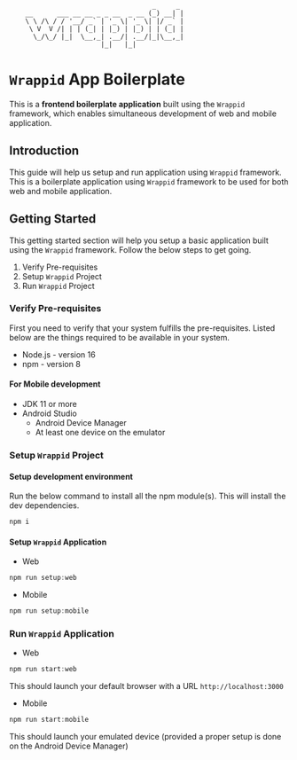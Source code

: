 ```
                                    _     _
    __      ___ __ __ _ _ __  _ __ (_) __| |
    \ \ /\ / / '__/ _` | '_ \| '_ \| |/ _` |
     \ V  V /| | | (_| | |_) | |_) | | (_| |
      \_/\_/ |_|  \__,_| .__/| .__/|_|\__,_|
                       |_|   |_|

```

# `Wrappid` App Boilerplate

This is a **frontend boilerplate application** built using the `Wrappid` framework, which enables simultaneous development of web and mobile application.

## Introduction

This guide will help us setup and run application using `Wrappid` framework. This is a boilerplate application using `Wrappid` framework to be used for both web and mobile application.

## Getting Started

This getting started section will help you setup a basic application built using the `Wrappid` framework. Follow the below steps to get going.

1. Verify Pre-requisites
2. Setup `Wrappid` Project
3. Run `Wrappid` Project

### Verify Pre-requisites

First you need to verify that your system fulfills the pre-requisites. Listed below are the things required to be available in your system.

- Node.js - version 16
- npm - version 8

#### For Mobile development
- JDK 11 or more
- Android Studio
  - Android Device Manager
  - At least one device on the emulator

### Setup `Wrappid` Project

#### Setup development environment

Run the below command to install all the npm module(s). This will install the dev dependencies.

```javascript
npm i
```

#### Setup `Wrappid` Application

- Web

```javascript
npm run setup:web
```

- Mobile

```javascript
npm run setup:mobile
```

### Run `Wrappid` Application

- Web

```javascript
npm run start:web
```
This should launch your default browser with a URL `http://localhost:3000`

- Mobile

```javascript
npm run start:mobile
```
This should launch your emulated device (provided a proper setup is done on the Android Device Manager)
